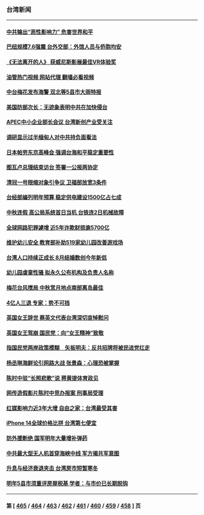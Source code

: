 ### 台湾新闻
---
#### [中共输出“恶性影响力” 危害世界和平](../../pages/ncid1349361/n13822514.md?09112045) 
#### [巴纽规模7.6强震 台外交部：外馆人员与侨胞均安](../../pages/ncid1349361/n13822516.md?09112045) 
#### [《无法离开的人》 获威尼斯影展最佳VR体验奖](../../pages/ncid1349361/n13822471.md?09112045) 
#### [油管热门视频 网站代理 翻墙必看视频](http://209.222.30.114:81/youtube.html?09112045)
#### [中台梅花发布海警 双北等5县市大雨特报](../../pages/ncid1349361/n13822012.md?09112045) 
#### [美国防部次长：无迹象表明中共在加快侵台](../../pages/ncid1349361/n13821926.md?09112045) 
#### [APEC中小企业部长会议 台湾新创产业受关注](../../pages/ncid1349361/n13821512.md?09112045) 
#### [调研显示过半缅甸人对中共持负面看法](../../pages/ncid1349361/n13821409.md?09112045) 
#### [日本帕劳东京高峰会 强调台海和平稳定重要性](../../pages/ncid1349361/n13821405.md?09112045) 
#### [图瓦卢总理结束访台 签署一公报两协定](../../pages/ncid1349361/n13821334.md?09112045) 
#### [清冠一号限缩对象引争议 卫福部放宽3条件](../../pages/ncid1349361/n13821060.md?09112045) 
#### [台经部编列明年预算 稳定供电建设1500亿占七成](../../pages/ncid1349361/n13821063.md?09112045) 
#### [中秋连假 高公局系统首日当机 台铁连2日机械故障](../../pages/ncid1349361/n13821064.md?09112045) 
#### [全球网路犯罪遽增 近5年诈欺财损逾5700亿](../../pages/ncid1349361/n13821068.md?09112045) 
#### [维护幼儿安全 教育部补助519家幼儿园改善游戏场](../../pages/ncid1349361/n13821067.md?09112045) 
#### [台湾人口持续正成长 8月结婚数创今年新低](../../pages/ncid1349361/n13821066.md?09112045) 
#### [幼儿园虐童性骚 拟永久公布机构及负责人名称](../../pages/ncid1349361/n13821059.md?09112045) 
#### [梅花台风搅局 中秋赏月地点南部离岛最佳](../../pages/ncid1349361/n13821057.md?09112045) 
#### [4亿人三退  专家：势不可挡](../../pages/ncid1349361/n13821049.md?09112045) 
#### [英国女王辞世 蔡英文代表台湾深切哀悼慰问](../../pages/ncid1349361/n13821048.md?09112045) 
#### [英国女王驾崩 国民党：向“女王精神”致敬](../../pages/ncid1349361/n13821046.md?09112045) 
#### [指国民党两岸政策模糊　矢板明夫：反共招牌将被民进党扛走](../../pages/ncid1349361/n13821023.md?09112045) 
#### [杨丞琳海鲜论引网路大战 张景森：心理恐被掌握](../../pages/ncid1349361/n13821021.md?09112045) 
#### [陈时中驳“长照悲歌”说 蒋黄提体育政见](../../pages/ncid1349361/n13821019.md?09112045) 
#### [网传造假影片陈时中竞办报案 刑事局受理](../../pages/ncid1349361/n13821018.md?09112045) 
#### [红媒影响力近3年大增 自由之家：台湾最受其害](../../pages/ncid1349361/n13820989.md?09112045) 
#### [iPhone 14全球价格比拼  台湾第七便宜](../../pages/ncid1349361/n13820963.md?09112045) 
#### [防外援断绝  国军明年大量增补弹药](../../pages/ncid1349361/n13820950.md?09112045) 
#### [中共最大型无人机首穿海峡中线 军方揭共军意图](../../pages/ncid1349361/n13820933.md?09112045) 
#### [升息与经济衰退夹击 台湾房市短暂寒冬](../../pages/ncid1349361/n13820918.md?09112045) 
#### [明年5县市须重评房屋税基 学者：与市价已长期脱钩](../../pages/ncid1349361/n13820915.md?09112045) 

---
#### 第 [ [465](./465.md?09112045) / [464](./464.md?09112045) / [463](./463.md?09112045) / [462](./462.md?09112045) / [461](./461.md?09112045) / [460](./460.md?09112045) / [459](./459.md?09112045) / [458](./458.md?09112045) ] 页
